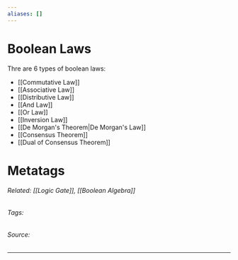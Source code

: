```yaml
---
aliases: []
---
```

# Boolean Laws
Thre are 6 types of boolean laws:
- [[Commutative Law]]
- [[Associative Law]]
- [[Distributive Law]]
- [[And Law]]
- [[Or Law]]
- [[Inversion Law]]
- [[De Morgan's Theorem|De Morgan's Law]]
- [[Consensus Theorem]]
- [[Dual of Consensus Theorem]]


# Metatags
###### Related: [[Logic Gate]], [[Boolean Algebra]]
###### Tags: 
###### Source: 

---